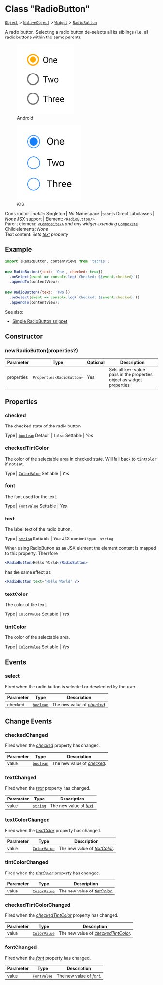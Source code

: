 ---
---
# Class "RadioButton"

<span style="white-space:nowrap;">[`Object`](https://developer.mozilla.org/en-US/docs/Web/JavaScript/Reference/Global_Objects/Object)</span> > <span style="white-space:nowrap;">[`NativeObject`](NativeObject.md)</span> > <span style="white-space:nowrap;">[`Widget`](Widget.md)</span> > <span style="white-space:nowrap;">[`RadioButton`](RadioButton.md)</span>

A radio button. Selecting a radio button de-selects all its siblings (i.e. all radio buttons within the same parent).


<div class="tabris-image"><figure><div><img srcset="img/android/RadioButton.png 2x" src="img/android/RadioButton.png" alt="RadioButton on Android"/></div><figcaption>Android</figcaption></figure><figure><div><img srcset="img/ios/RadioButton.png 2x" src="img/ios/RadioButton.png" alt="RadioButton on iOS"/></div><figcaption>iOS</figcaption></figure></div>

Constructor | *public*
Singleton | *No*
Namespace |`tabris`
Direct subclasses | *None*
JSX support | Element: `<RadioButton/>`<br/>Parent element: [`<Composite/>`](Composite.md) *and any widget extending* <span style="white-space:nowrap;">[`Composite`](Composite.md)</span><br/>Child elements: *None*<br/>Text content: *Sets [text](#text) property*<br/>

## Example
```js
import {RadioButton, contentView} from 'tabris';

new RadioButton({text: 'One', checked: true})
  .onSelect(event => console.log(`Checked: ${event.checked}`))
  .appendTo(contentView);

new RadioButton({text: 'Two'})
  .onSelect(event => console.log(`Checked: ${event.checked}`))
  .appendTo(contentView);
```

See also:

- [Simple RadioButton snippet](https://github.com/eclipsesource/tabris-js/tree/v3.0.0-beta2-dev.20190311+1537/snippets/radiobutton.js)

## Constructor

### new RadioButton(properties?)

Parameter|Type|Optional|Description
-|-|-|-
properties | <span style="white-space:nowrap;">`Properties<RadioButton>`</span> | Yes | Sets all key-value pairs in the properties object as widget properties.

## Properties

### checked


The checked state of the radio button.

Type | <span style="white-space:nowrap;">[`boolean`](https://developer.mozilla.org/en-US/docs/Web/JavaScript/Data_structures#Boolean_type)</span>
Default | `false`
Settable | *Yes*




### checkedTintColor


The color of the selectable area in checked state. Will fall back to `tintColor` if not set.

Type | <span style="white-space:nowrap;">[`ColorValue`](../types.md#colorvalue)</span>
Settable | *Yes*




### font


The font used for the text.

Type | <span style="white-space:nowrap;">[`FontValue`](../types.md#fontvalue)</span>
Settable | *Yes*




### text


The label text of the radio button.

Type | <span style="white-space:nowrap;">[`string`](https://developer.mozilla.org/en-US/docs/Web/JavaScript/Data_structures#String_type)</span>
Settable | *Yes*
JSX content type | `string`




When using RadioButton as an JSX element the element content is mapped to this property. Therefore
```jsx
<RadioButton>Hello World</RadioButton>
```
 has the same effect as:
```jsx
<RadioButton text='Hello World' />
```


### textColor


The color of the text.

Type | <span style="white-space:nowrap;">[`ColorValue`](../types.md#colorvalue)</span>
Settable | *Yes*




### tintColor


The color of the selectable area.

Type | <span style="white-space:nowrap;">[`ColorValue`](../types.md#colorvalue)</span>
Settable | *Yes*





## Events

### select

Fired when the radio button is selected or deselected by the user.

Parameter|Type|Description
-|-|-
checked | <span style="white-space:nowrap;">[`boolean`](https://developer.mozilla.org/en-US/docs/Web/JavaScript/Data_structures#Boolean_type)</span> | The new value of *[checked](#checked)*.

## Change Events

### checkedChanged

Fired when the [*checked*](#checked) property has changed.

Parameter|Type|Description
-|-|-
value | <span style="white-space:nowrap;">[`boolean`](https://developer.mozilla.org/en-US/docs/Web/JavaScript/Data_structures#Boolean_type)</span> | The new value of [*checked*](#checked).

### textChanged

Fired when the [*text*](#text) property has changed.

Parameter|Type|Description
-|-|-
value | <span style="white-space:nowrap;">[`string`](https://developer.mozilla.org/en-US/docs/Web/JavaScript/Data_structures#String_type)</span> | The new value of [*text*](#text).

### textColorChanged

Fired when the [*textColor*](#textColor) property has changed.

Parameter|Type|Description
-|-|-
value | <span style="white-space:nowrap;">[`ColorValue`](../types.md#colorvalue)</span> | The new value of [*textColor*](#textColor).

### tintColorChanged

Fired when the [*tintColor*](#tintColor) property has changed.

Parameter|Type|Description
-|-|-
value | <span style="white-space:nowrap;">[`ColorValue`](../types.md#colorvalue)</span> | The new value of [*tintColor*](#tintColor).

### checkedTintColorChanged

Fired when the [*checkedTintColor*](#checkedTintColor) property has changed.

Parameter|Type|Description
-|-|-
value | <span style="white-space:nowrap;">[`ColorValue`](../types.md#colorvalue)</span> | The new value of [*checkedTintColor*](#checkedTintColor).

### fontChanged

Fired when the [*font*](#font) property has changed.

Parameter|Type|Description
-|-|-
value | <span style="white-space:nowrap;">[`FontValue`](../types.md#fontvalue)</span> | The new value of [*font*](#font).

